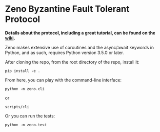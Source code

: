 # Zeno Byzantine Fault Tolerant Protocol

**Details about the protocol, including a great tutorial, can be found on the [wiki](https://github.com/evernym/zeno/wiki).**

Zeno makes extensive use of coroutines and the async/await keywords in Python, 
and as such, requires Python version 3.5.0 or later.
 
After cloning the repo, from the root directory of the repo, install it:

```
pip install -e .
```

From here, you can play with the command-line interface:

```
python -m zeno.cli
```

or

```
scripts/cli
```

Or you can run the tests:

```
python -m zeno.test
```

